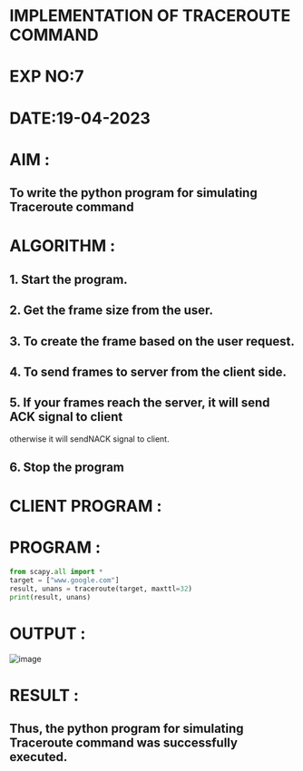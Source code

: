 # IMPLEMENTATION OF TRACEROUTE COMMAND
# EXP NO:7
# DATE:19-04-2023
# AIM :
## To write the python program for simulating Traceroute command
# ALGORITHM :
## 1. Start the program.
## 2. Get the frame size from the user.
## 3. To create the frame based on the user request.
## 4. To send frames to server from the client side.
## 5. If your frames reach the server, it will send ACK signal to client
otherwise it will sendNACK signal to client.
## 6. Stop the program

# CLIENT PROGRAM :
# PROGRAM :
```PYTHON 3 
from scapy.all import *
target = ["www.google.com"]
result, unans = traceroute(target, maxttl=32)
print(result, unans)
```
# OUTPUT :
![image](https://github.com/arun1111j/cn-ex07/assets/128461833/a3c35f4e-debd-41a5-bfb8-4feebbad3355)

# RESULT :
## Thus, the python program for simulating Traceroute command was successfully executed.
